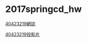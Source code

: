 # 2017springcd_hw

[40423219網誌](https://40423219.github.io/2017springcd_hw/blog/)

[40423219投影片](https://40423219.github.io/2017springcd_hw)
